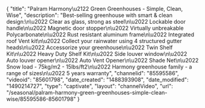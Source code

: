 {
    "title": "Palram Harmony\u2122 Green Greenhouses - Simple, Clean, Wise",
    "description": "Best-selling greenhouse with smart & clean design:\n\u2022 Clear as glass, strong as steel\n\u2022 Lockable door handle\n\u2022 Magnetic door stopper\n\u2022 Virtually unbreakable Polycarbonate\n\u2022 Rust resistant aluminum frame\n\u2022 Integrated roof Vent kit\n\u2022 Collect your rainwater using 4 structured gutter heads\n\u2022 Accessorize your greenhouse\n\u2022 Twin Shelf Kit\n\u2022 Heavy Duty Shelf Kit\n\u2022 Side louver window\n\u2022 Auto louver opener\n\u2022 Auto Vent Opener\n\u2022 Shade Net\n\u2022 Snow load - 75kg\/m2 - 15lbs\/ft2\n\u2022 Harmony greenhouse family - a range of sizes\n\u2022 5 years warranty",
    "channelid": "85595586",
    "videoid": "85601798",
    "date_created": "1488393908",
    "date_modified": "1490214727",
    "type": "captivate",
    "layout": "channelVideo",
    "url": "\/seasonal\/palram-harmony-green-greenhouses-simple-clean-wise\/85595586-85601798"
}